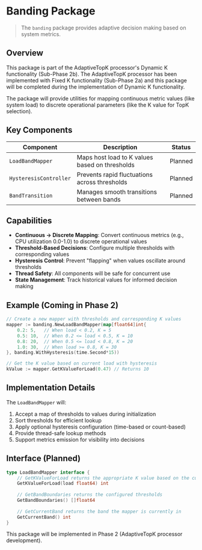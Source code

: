 # Banding Package

> The `banding` package provides adaptive decision making based on system metrics.

## Overview

This package is part of the AdaptiveTopK processor's Dynamic K functionality (Sub-Phase 2b). The AdaptiveTopK processor has been implemented with Fixed K functionality (Sub-Phase 2a) and this package will be completed during the implementation of Dynamic K functionality.

The package will provide utilities for mapping continuous metric values (like system load) to discrete operational parameters (like the K value for TopK selection).

## Key Components

| Component | Description | Status |
|-----------|-------------|--------|
| `LoadBandMapper` | Maps host load to K values based on thresholds | Planned |
| `HysteresisController` | Prevents rapid fluctuations across thresholds | Planned |
| `BandTransition` | Manages smooth transitions between bands | Planned |

## Capabilities

- **Continuous → Discrete Mapping**: Convert continuous metrics (e.g., CPU utilization 0.0-1.0) to discrete operational values
- **Threshold-Based Decisions**: Configure multiple thresholds with corresponding values
- **Hysteresis Control**: Prevent "flapping" when values oscillate around thresholds
- **Thread Safety**: All components will be safe for concurrent use
- **State Management**: Track historical values for informed decision making

## Example (Coming in Phase 2)

```go
// Create a new mapper with thresholds and corresponding K values
mapper := banding.NewLoadBandMapper(map[float64]int{
    0.2: 5,   // When load < 0.2, K = 5
    0.5: 10,  // When 0.2 <= load < 0.5, K = 10
    0.8: 20,  // When 0.5 <= load < 0.8, K = 20
    1.0: 30,  // When load >= 0.8, K = 30
}, banding.WithHysteresis(time.Second*15))

// Get the K value based on current load with hysteresis
kValue := mapper.GetKValueForLoad(0.47) // Returns 10
```

## Implementation Details

The `LoadBandMapper` will:

1. Accept a map of thresholds to values during initialization
2. Sort thresholds for efficient lookup
3. Apply optional hysteresis configuration (time-based or count-based)
4. Provide thread-safe lookup methods
5. Support metrics emission for visibility into decisions

## Interface (Planned)

```go
type LoadBandMapper interface {
    // GetKValueForLoad returns the appropriate K value based on the current load
    GetKValueForLoad(load float64) int
    
    // GetBandBoundaries returns the configured thresholds
    GetBandBoundaries() []float64
    
    // GetCurrentBand returns the band the mapper is currently in
    GetCurrentBand() int
}
```

This package will be implemented in Phase 2 (AdaptiveTopK processor development).
